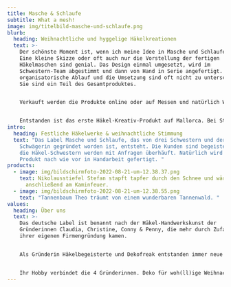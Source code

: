 ```yaml
---
title: Masche & Schlaufe
subtitle: What a mesh!
image: img/titelbild-masche-und-schlaufe.png
blurb:
  heading: Weihnachtliche und hyggelige Häkelkreationen
  text: >-
    Der schönste Moment ist, wenn ich meine Idee in Masche und Schlaufe umsetze.
    Eine kleine Skizze oder oft auch nur die Vorstellung der fertigen
    Häkelmaschen sind genial. Das Design einmal umgesetzt, wird im
    Schwestern-Team abgestimmt und dann von Hand in Serie angefertigt. Der
    organisatorische Ablauf und die Umsetzung sind oft nicht zu unterschätzen.
    Sie sind ein Teil des Gesamtproduktes.


    Verkauft werden die Produkte online oder auf Messen und natürlich Weihnachtsmärkten.


    Entstanden ist das erste Häkel-Kreativ-Produkt auf Mallorca. Bei Starkregen und glitzernder Beleuchtung in der Avenida wollten wir die Glitzersterne in Häkeloptik umsetzen. 
intro:
  heading: Festliche Häkelwerke & weihnachtliche Stimmung
  text: "Das Label Masche und Schlaufe, das von drei Schwestern und deren
    Schwägerin gegründet worden ist, entsteht. Die Kunden sind begeistert und
    die Häkel-Schwestern werden mit Anfragen überhäuft. Natürlich wird jedes
    Produkt nach wie vor in Handarbeit gefertigt. "
products:
  - image: img/bildschirmfoto-2022-08-21-um-12.38.37.png
    text: Nikolausstiefel Stefan stapft tapfer durch den Schnee und wärmt sich
      anschließend am Kaminfeuer.
  - image: img/bildschirmfoto-2022-08-21-um-12.38.55.png
    text: "Tannenbaum Theo träumt von einem wunderbaren Tannenwald. "
values:
  heading: Über uns
  text: >-
    Das deutsche Label ist benannt nach der Häkel-Handwerkskunst der
    Gründerinnen Claudia, Christine, Conny & Penny, die mehr durch Zufall zu
    ihrer eigenen Firmengründung kamen. 


    Als Gründerin Häkelbegeisterte und Dekofreak entstanden immer neue Ideen Weihnachtsartikel in Wolle zu präsentieren. Die winterliche Jahreszeit hat speziell als Dorfkind eine ganz besondere Faszination. Sie dient als Inspiration für die holde Häkelkunst.


    Ihr Hobby verbindet die 4 Gründerinnen. Deko für woh(ll)ige Weihnachten war schon immer ihre Leidenschaft. Doch diese Leidenschaft sollte auch nachhaltig sein. Mit Häkelgarn und Wolle lassen sich doch wahre Kunstwerke kreieren, so die Idee des Quartetts. Und Weihnachtskugeln lassen sich doch auch perfekt in Garn an den Tannenbaum hängen.
---
```

